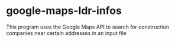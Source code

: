 # google-maps-ldr-infos
This program uses the Google Maps API to search for construction companies near certain addresses in an input file
